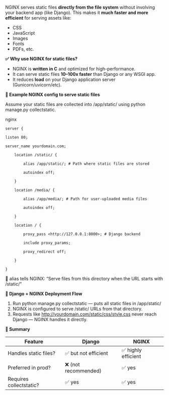 NGINX serves static files **directly from the file system** without involving your backend app (like Django). This makes it **much faster and more efficient** for serving assets like:

- CSS
- JavaScript
- Images
- Fonts
- PDFs, etc.

**✅ Why use NGINX for static files?**

- NGINX is **written in C** and optimized for high-performance.
- It can serve static files **10–100x faster** than Django or any WSGI app.
- It reduces **load** on your Django application server (Gunicorn/uvicorn/etc).

**🔧 Example NGINX config to serve static files**

Assume your static files are collected into /app/static/ using python manage.py collectstatic.

nginx
```
server {

listen 80;

server_name yourdomain.com;

    location /static/ {

        alias /app/static/; # Path where static files are stored

        autoindex off;

    }

    location /media/ {

        alias /app/media/; # Path for user-uploaded media files

        autoindex off;

    }

    location / {

        proxy_pass <http://127.0.0.1:8000>; # Django backend

        include proxy_params;

        proxy_redirect off;

    }

}
```

🔹 alias tells NGINX: “Serve files from this directory when the URL starts with /static/”

**🐍 Django + NGINX Deployment Flow**

1. Run python manage.py collectstatic — puts all static files in /app/static/
2. NGINX is configured to serve /static/ URLs from that directory.
3. Requests like <http://yourdomain.com/static/css/style.css> never reach Django — NGINX handles it directly.

**🚀 Summary**

| **Feature** | **Django** | **NGINX** |
| --- | --- | --- |
| Handles static files? | ✅ but not efficient | ✅ highly efficient |
| Preferred in prod? | ❌ (not recommended) | ✅ yes |
| Requires collectstatic? | ✅ yes | ✅ yes |
